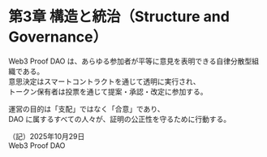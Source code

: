 # 第3章 構造と統治（Structure and Governance）

Web3 Proof DAO は、あらゆる参加者が平等に意見を表明できる自律分散型組織である。  
意思決定はスマートコントラクトを通じて透明に実行され、  
トークン保有者は投票を通じて提案・承認・改定に参加する。

運営の目的は「支配」ではなく「合意」であり、  
DAO に属するすべての人々が、証明の公正性を守るために行動する。

（記）2025年10月29日  
Web3 Proof DAO

